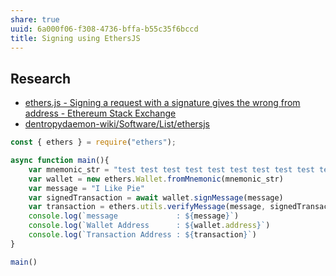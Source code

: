 ```yaml
---
share: true
uuid: 6a000f06-f308-4736-bffa-b55c35f6bccd
title: Signing using EthersJS
---
```

## Research
* [ethers.js - Signing a request with a signature gives the wrong from address - Ethereum Stack Exchange](https://ethereum.stackexchange.com/questions/85212/signing-a-request-with-a-signature-gives-the-wrong-from-address)
* [dentropydaemon-wiki/Software/List/ethersjs](/undefined)

``` typescript
const { ethers } = require("ethers");

async function main(){
    var mnemonic_str = "test test test test test test test test test test test junk"
    var wallet = new ethers.Wallet.fromMnemonic(mnemonic_str)
    var message = "I Like Pie"
    var signedTransaction = await wallet.signMessage(message)
    var transaction = ethers.utils.verifyMessage(message, signedTransaction);
    console.log(`message             : ${message}`)
    console.log(`Wallet Address      : ${wallet.address}`)
    console.log(`Transaction Address : ${transaction}`)
}

main()

```